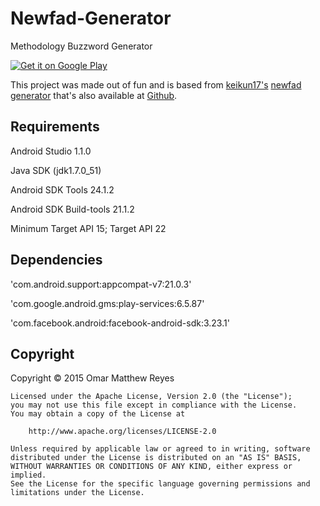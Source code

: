 # Newfad-Generator
Methodology Buzzword Generator


[![Get it on Google Play](http://www.android.com/images/brand/get_it_on_play_logo_small.png)](https://play.google.com/store/apps/details?id=com.omatt.newfadgenerator)

This project was made out of fun and is based from [keikun17's](https://github.com/keikun17) [newfad generator](https://keikun17.github.io/newfad-generator/) that's also available at [Github](https://github.com/keikun17/newfad-generator). 

Requirements
--------
Android Studio 1.1.0

Java SDK (jdk1.7.0_51)

Android SDK Tools 24.1.2

Android SDK Build-tools 21.1.2

Minimum Target API 15; Target API 22

Dependencies
--------
'com.android.support:appcompat-v7:21.0.3'

'com.google.android.gms:play-services:6.5.87'

'com.facebook.android:facebook-android-sdk:3.23.1'

<h2>Copyright</h2>
    Copyright © 2015 Omar Matthew Reyes
    
    Licensed under the Apache License, Version 2.0 (the "License");
    you may not use this file except in compliance with the License.
    You may obtain a copy of the License at
    
        http://www.apache.org/licenses/LICENSE-2.0
    
    Unless required by applicable law or agreed to in writing, software
    distributed under the License is distributed on an "AS IS" BASIS,
    WITHOUT WARRANTIES OR CONDITIONS OF ANY KIND, either express or implied.
    See the License for the specific language governing permissions and
    limitations under the License.
